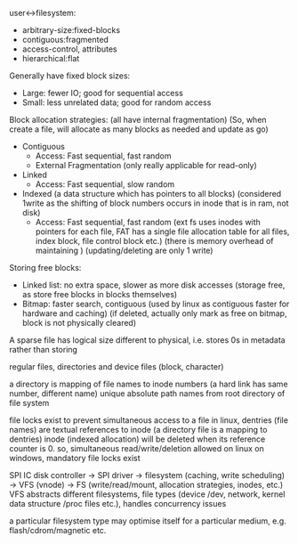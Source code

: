 <!-- SPDX-License-Identifier: zlib-acknowledgement -->
user<->filesystem:
* arbitrary-size:fixed-blocks
* contiguous:fragmented
* access-control, attributes
* hierarchical:flat

Generally have fixed block sizes:
* Large: fewer IO; good for sequential access
* Small: less unrelated data; good for random access

Block allocation strategies: (all have internal fragmentation)
(So, when create a file, will allocate as many blocks as needed and update as go)
* Contiguous
  - Access: Fast sequential, fast random
  - External Fragmentation (only really applicable for read-only)
* Linked
  - Access: Fast sequential, slow random
* Indexed (a data structure which has pointers to all blocks)
  (considered 1write as the shifting of block numbers occurs in inode that is in ram, not disk)
  - Access: Fast sequential, fast random
  (ext fs uses inodes with pointers for each file, FAT has a single file allocation table for all files, index block, file control block etc.)
  (there is memory overhead of maintaining )
  (updating/deleting are only 1 write)

Storing free blocks:
* Linked list: no extra space, slower as more disk accesses (storage free, as store free blocks in blocks themselves)
* Bitmap: faster search, contiguous (used by linux as contiguous faster for hardware and caching)
  (if deleted, actually only mark as free on bitmap, block is not physically cleared)

A sparse file has logical size different to physical, i.e. stores 0s in metadata rather than storing 

regular files, directories and device files (block, character)

a directory is mapping of file names to inode numbers (a hard link has same number, different name)
unique absolute path names from root directory of file system

file locks exist to prevent simultaneous access to a file
in linux, dentries (file names) are textual references to inode 
(a directory file is a mapping to dentries)
inode (indexed allocation) will be deleted when its reference counter is 0.
so, simultaneous read/write/deletion allowed on linux
on windows, mandatory file locks exist

SPI IC disk controller -> SPI driver -> filesystem (caching, write scheduling) -> VFS (vnode) -> FS (write/read/mount, allocation strategies, inodes, etc.)
VFS abstracts different filesystems, file types (device /dev, network, kernel data structure /proc files etc.), handles concurrency issues 

a particular filesystem type may optimise itself for a particular medium, 
e.g. flash/cdrom/magnetic etc.
